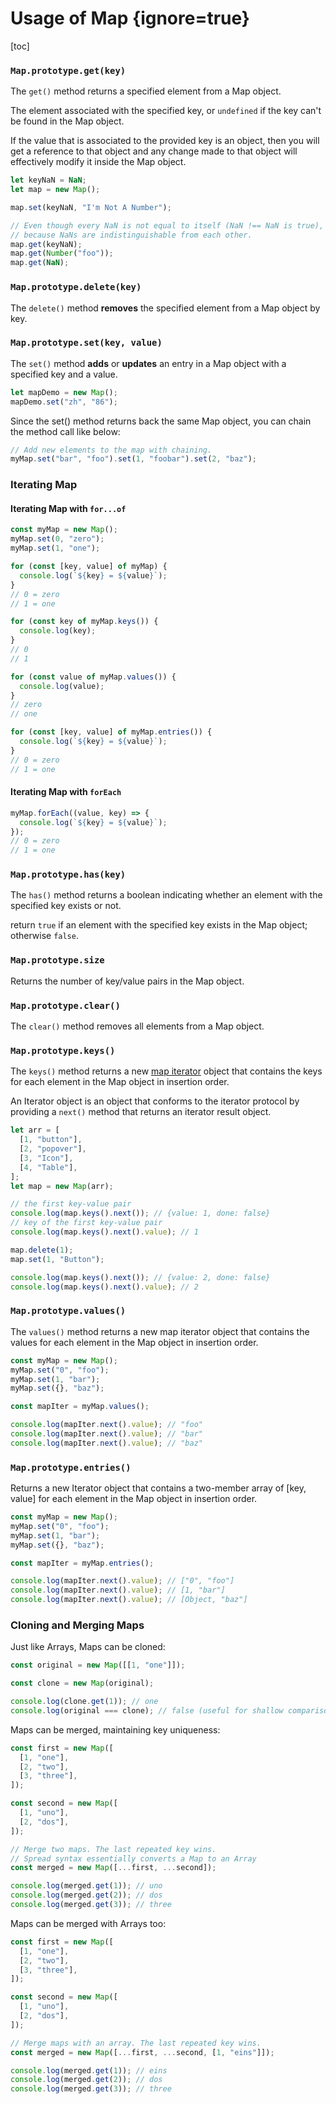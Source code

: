 # Usage of Map {ignore=true}

[toc]

### `Map.prototype.get(key)`

The `get()` method returns a specified element from a Map object.

The element associated with the specified key, or `undefined` if the key can't be found in the Map object.

If the value that is associated to the provided key is an object, then you will get a reference to that object and any change made to that object will effectively modify it inside the Map object.

```js
let keyNaN = NaN;
let map = new Map();

map.set(keyNaN, "I'm Not A Number");

// Even though every NaN is not equal to itself (NaN !== NaN is true), the following example works
// because NaNs are indistinguishable from each other.
map.get(keyNaN);
map.get(Number("foo"));
map.get(NaN);
```

### `Map.prototype.delete(key)`

The `delete()` method **removes** the specified element from a Map object by key.

### `Map.prototype.set(key, value)`

The `set()` method **adds** or **updates** an entry in a Map object with a specified key and a value.

```js
let mapDemo = new Map();
mapDemo.set("zh", "86");
```

Since the set() method returns back the same Map object, you can chain the method call like below:

```js
// Add new elements to the map with chaining.
myMap.set("bar", "foo").set(1, "foobar").set(2, "baz");
```

### Iterating Map

#### Iterating Map with `for...of`

```js
const myMap = new Map();
myMap.set(0, "zero");
myMap.set(1, "one");

for (const [key, value] of myMap) {
  console.log(`${key} = ${value}`);
}
// 0 = zero
// 1 = one

for (const key of myMap.keys()) {
  console.log(key);
}
// 0
// 1

for (const value of myMap.values()) {
  console.log(value);
}
// zero
// one

for (const [key, value] of myMap.entries()) {
  console.log(`${key} = ${value}`);
}
// 0 = zero
// 1 = one
```

#### Iterating Map with `forEach`

```js
myMap.forEach((value, key) => {
  console.log(`${key} = ${value}`);
});
// 0 = zero
// 1 = one
```

### `Map.prototype.has(key)`

The `has()` method returns a boolean indicating whether an element with the specified key exists or not.

return `true` if an element with the specified key exists in the Map object; otherwise `false`.

### `Map.prototype.size`

Returns the number of key/value pairs in the Map object.

### `Map.prototype.clear()`

The `clear()` method removes all elements from a Map object.

### `Map.prototype.keys()`

The `keys()` method returns a new [map iterator](https://developer.mozilla.org/en-US/docs/Web/JavaScript/Reference/Global_Objects/Iterator) object that contains the keys for each element in the Map object in insertion order.

An Iterator object is an object that conforms to the iterator protocol by providing a `next()` method that returns an iterator result object.

```js
let arr = [
  [1, "button"],
  [2, "popover"],
  [3, "Icon"],
  [4, "Table"],
];
let map = new Map(arr);

// the first key-value pair
console.log(map.keys().next()); // {value: 1, done: false}
// key of the first key-value pair
console.log(map.keys().next().value); // 1

map.delete(1);
map.set(1, "Button");

console.log(map.keys().next()); // {value: 2, done: false}
console.log(map.keys().next().value); // 2
```

### `Map.prototype.values()`

The `values()` method returns a new map iterator object that contains the values for each element in the Map object in insertion order.

```js
const myMap = new Map();
myMap.set("0", "foo");
myMap.set(1, "bar");
myMap.set({}, "baz");

const mapIter = myMap.values();

console.log(mapIter.next().value); // "foo"
console.log(mapIter.next().value); // "bar"
console.log(mapIter.next().value); // "baz"
```

### `Map.prototype.entries()`

Returns a new Iterator object that contains a two-member array of [key, value] for each element in the Map object in insertion order.

```js
const myMap = new Map();
myMap.set("0", "foo");
myMap.set(1, "bar");
myMap.set({}, "baz");

const mapIter = myMap.entries();

console.log(mapIter.next().value); // ["0", "foo"]
console.log(mapIter.next().value); // [1, "bar"]
console.log(mapIter.next().value); // [Object, "baz"]
```

### Cloning and Merging Maps

Just like Arrays, Maps can be cloned:

```js
const original = new Map([[1, "one"]]);

const clone = new Map(original);

console.log(clone.get(1)); // one
console.log(original === clone); // false (useful for shallow comparison)
```

Maps can be merged, maintaining key uniqueness:

```js
const first = new Map([
  [1, "one"],
  [2, "two"],
  [3, "three"],
]);

const second = new Map([
  [1, "uno"],
  [2, "dos"],
]);

// Merge two maps. The last repeated key wins.
// Spread syntax essentially converts a Map to an Array
const merged = new Map([...first, ...second]);

console.log(merged.get(1)); // uno
console.log(merged.get(2)); // dos
console.log(merged.get(3)); // three
```

Maps can be merged with Arrays too:

```js
const first = new Map([
  [1, "one"],
  [2, "two"],
  [3, "three"],
]);

const second = new Map([
  [1, "uno"],
  [2, "dos"],
]);

// Merge maps with an array. The last repeated key wins.
const merged = new Map([...first, ...second, [1, "eins"]]);

console.log(merged.get(1)); // eins
console.log(merged.get(2)); // dos
console.log(merged.get(3)); // three
```

